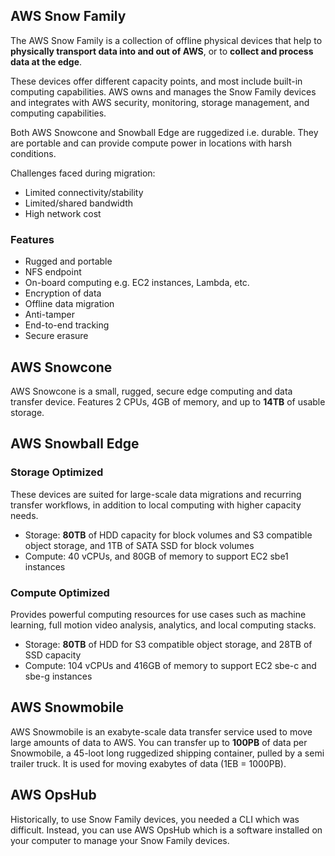 ## AWS Snow Family

The AWS Snow Family is a collection of offline physical devices that help to **physically transport data into and out of AWS**, or to **collect and process data at the edge**.

These devices offer different capacity points, and most include built-in computing capabilities. AWS owns and manages the Snow Family devices and integrates with AWS security, monitoring, storage management, and computing capabilities.

Both AWS Snowcone and Snowball Edge are ruggedized i.e. durable. They are portable and can provide compute power in locations with harsh conditions.

Challenges faced during migration:

- Limited connectivity/stability
- Limited/shared bandwidth
- High network cost

### Features

- Rugged and portable
- NFS endpoint
- On-board computing e.g. EC2 instances, Lambda, etc.
- Encryption of data
- Offline data migration
- Anti-tamper
- End-to-end tracking
- Secure erasure

## AWS Snowcone

AWS Snowcone is a small, rugged, secure edge computing and data transfer device. Features 2 CPUs, 4GB of memory, and up to **14TB** of usable storage.

## AWS Snowball Edge

### Storage Optimized

These devices are suited for large-scale data migrations and recurring transfer workflows, in addition to local computing with higher capacity needs.

- Storage: **80TB** of HDD capacity for block volumes and S3 compatible object storage, and 1TB of SATA SSD for block volumes
- Compute: 40 vCPUs, and 80GB of memory to support EC2 sbe1 instances

### Compute Optimized

Provides powerful computing resources for use cases such as machine learning, full motion video analysis, analytics, and local computing stacks.

- Storage: **80TB** of HDD for S3 compatible object storage, and 28TB of SSD capacity
- Compute: 104 vCPUs and 416GB of memory to support EC2 sbe-c and sbe-g instances

## AWS Snowmobile

AWS Snowmobile is an exabyte-scale data transfer service used to move large amounts of data to AWS. You can transfer up to **100PB** of data per Snowmobile, a 45-loot long ruggedized shipping container, pulled by a semi trailer truck. It is used for moving exabytes of data (1EB = 1000PB).

## AWS OpsHub

Historically, to use Snow Family devices, you needed a CLI which was difficult. Instead, you can use AWS OpsHub which is a software installed on your computer to manage your Snow Family devices.
